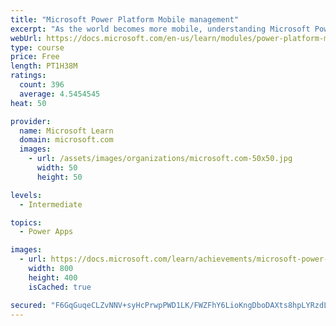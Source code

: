 ```yaml
---
title: "Microsoft Power Platform Mobile management"
excerpt: "As the world becomes more mobile, understanding Microsoft Power Platform mobile capabilities allows functional consultants not only ensure seamless access from mobile devices, but also take advantage of its unique form factor when implementing Dynamics 365 solutions."
webUrl: https://docs.microsoft.com/en-us/learn/modules/power-platform-mobile-management/
type: course
price: Free
length: PT1H38M
ratings:
  count: 396
  average: 4.5454545
heat: 50

provider:
  name: Microsoft Learn
  domain: microsoft.com
  images:
    - url: /assets/images/organizations/microsoft.com-50x50.jpg
      width: 50
      height: 50

levels:
  - Intermediate

topics:
  - Power Apps

images:
  - url: https://docs.microsoft.com/learn/achievements/microsoft-power-platform-mobile-management-social.png
    width: 800
    height: 400
    isCached: true

secured: "F6GqGuqeCLZvNNV+syHcPrwpPWD1LK/FWZFhY6LioKngDboDAXts8hpLYRzdL5DRjZ+9BFoW6bSKUHVe2DSwwY+9Di4mRPKDDkUktTDh1+evFUl0mrDgg0MyPbXYwirWo0y1+pm/Y4FVxOiVW4ahNkZA5vqI/el+FEBDWgDKQZwzMsQg5cv74Fj37qtK8cAG+wkI6ywH3NyYkzQ9xsNoV9s3ZYj0CnlkyI9omN+nFHIJnszUQUo82Ck32dUD41Fy1RYDztqOPEUUUtw0RWXC9bfVSY/mChxXbnlLdwHzFRSaew7ekj2YK0CavPnhg3W5K0bHsN7D+ege1WFfRUVXogOC9q1TkK9Epyurj3P8wVy+ZsUN0donS1qxYh26lQ8vjXTn2L+pPHd8ZCuvOYxTfdAbKzZIbsRNuN6jGxpiZ/c=;TykwOO98Z6OxQ2x/bI3YXA=="
---
```


